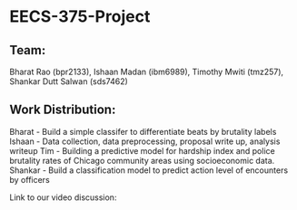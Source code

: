 # EECS-375-Project
## Team: 
Bharat Rao (bpr2133), Ishaan Madan (ibm6989), Timothy Mwiti (tmz257), Shankar Dutt Salwan (sds7462)
## Work Distribution:
Bharat - Build a simple classifer to differentiate beats by brutality labels
Ishaan - Data collection, data preprocessing, proposal write up, analysis writeup
Tim - Building a predictive model for hardship index and police brutality rates of Chicago community areas using socioeconomic data.
Shankar - Build a classification model to predict action level of encounters by officers

Link to our video discussion: 
